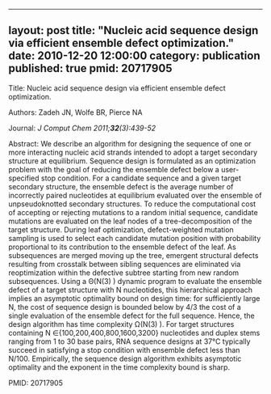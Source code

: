 
---
layout: post
title:  "Nucleic acid sequence design via efficient ensemble defect optimization."
date:   2010-12-20 12:00:00
category:  publication
published: true
pmid: 20717905
---

Title: Nucleic acid sequence design via efficient ensemble defect optimization.

Authors: Zadeh JN, Wolfe BR, Pierce NA

Journal: *J Comput Chem 2011;**32**(3):439-52*

Abstract: We describe an algorithm for designing the sequence of one or more interacting nucleic acid strands intended to adopt a target secondary structure at equilibrium. Sequence design is formulated as an optimization problem with the goal of reducing the ensemble defect below a user-specified stop condition. For a candidate sequence and a given target secondary structure, the ensemble defect is the average number of incorrectly paired nucleotides at equilibrium evaluated over the ensemble of unpseudoknotted secondary structures. To reduce the computational cost of accepting or rejecting mutations to a random initial sequence, candidate mutations are evaluated on the leaf nodes of a tree-decomposition of the target structure. During leaf optimization, defect-weighted mutation sampling is used to select each candidate mutation position with probability proportional to its contribution to the ensemble defect of the leaf. As subsequences are merged moving up the tree, emergent structural defects resulting from crosstalk between sibling sequences are eliminated via reoptimization within the defective subtree starting from new random subsequences. Using a Θ(N(3) ) dynamic program to evaluate the ensemble defect of a target structure with N nucleotides, this hierarchical approach implies an asymptotic optimality bound on design time: for sufficiently large N, the cost of sequence design is bounded below by 4/3 the cost of a single evaluation of the ensemble defect for the full sequence. Hence, the design algorithm has time complexity Ω(N(3) ). For target structures containing N ∈{100,200,400,800,1600,3200} nucleotides and duplex stems ranging from 1 to 30 base pairs, RNA sequence designs at 37°C typically succeed in satisfying a stop condition with ensemble defect less than N/100. Empirically, the sequence design algorithm exhibits asymptotic optimality and the exponent in the time complexity bound is sharp.

PMID: 20717905

